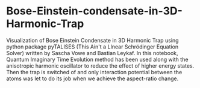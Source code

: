 # Bose-Einstein-condensate-in-3D-Harmonic-Trap
Visualization of Bose Einstein Condensate in 3D Harmonic Trap using python package pyTALISES (This Ain't a LInear Schrödinger Equation Solver) written by Sascha Vowe and Bastian Leykaf. 
In this notebook, Quantum Imaginary Time Evolution method has been used along with the anisotropic harmonic oscillator to reduce the effect of higher energy states.
Then the trap is switched of and only interaction potential between the atoms was let to do its job when we achieve the aspect-ratio change.
